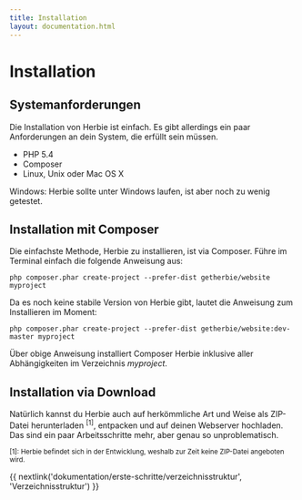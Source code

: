 ```yaml
---
title: Installation
layout: documentation.html
---
```


# Installation


## Systemanforderungen

Die Installation von Herbie ist einfach. Es gibt allerdings ein paar Anforderungen an dein
System, die erfüllt sein müssen.

- PHP 5.4
- Composer
- Linux, Unix oder Mac OS X

Windows:
Herbie sollte unter Windows laufen, ist aber noch zu wenig getestet.


## Installation mit Composer

Die einfachste Methode, Herbie zu installieren, ist via Composer. Führe im Terminal einfach
die folgende Anweisung aus:

    php composer.phar create-project --prefer-dist getherbie/website myproject

Da es noch keine stabile Version von Herbie gibt, lautet die Anweisung zum Installieren im Moment:

    php composer.phar create-project --prefer-dist getherbie/website:dev-master myproject

Über obige Anweisung installiert Composer Herbie inklusive aller Abhängigkeiten im
Verzeichnis *myproject*.


## Installation via Download

Natürlich kannst du Herbie auch auf herkömmliche Art und Weise als ZIP-Datei
herunterladen <sup>[1]</sup>, entpacken und auf deinen Webserver hochladen. Das sind ein paar
Arbeitsschritte mehr, aber genau so unproblematisch.

<small>[1]: Herbie befindet sich in der Entwicklung, weshalb zur Zeit keine
ZIP-Datei angeboten wird.</small>


{{ nextlink('dokumentation/erste-schritte/verzeichnisstruktur', 'Verzeichnisstruktur') }}

